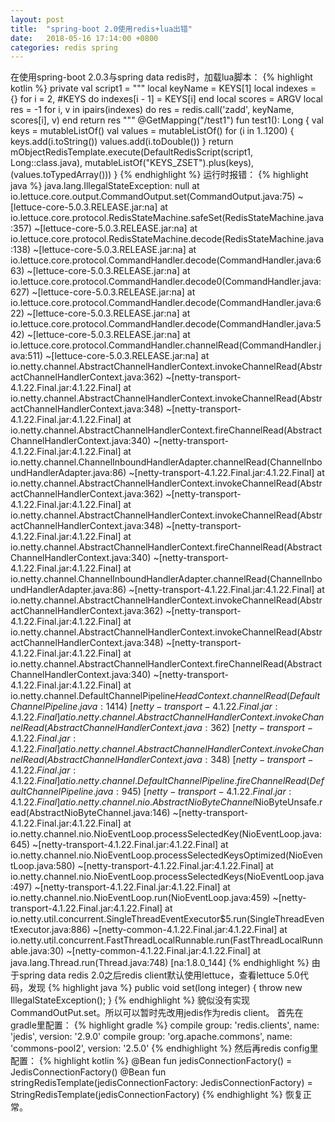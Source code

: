 ```yaml
---
layout: post
title:  "spring-boot 2.0使用redis+lua出错"
date:   2018-05-16 17:14:00 +0800
categories: redis spring
---
```

在使用spring-boot 2.0.3与spring data redis时，加载lua脚本：
{% highlight kotlin %}
private val script1 = """
        local keyName = KEYS[1]
        local indexes = {}
        for i = 2, #KEYS do
            indexes[i - 1] = KEYS[i]
        end
        local scores = ARGV
        local res = -1
        for i, v in ipairs(indexes) do
            res = redis.call('zadd', keyName, scores[i], v)
        end
        return res
    """
    @GetMapping("/test1")
    fun test1(): Long {
        val keys = mutableListOf<String>()
        val values = mutableListOf<Double>()
        for (i in 1..1200) {
            keys.add(i.toString())
            values.add(i.toDouble())
        }
        return mObjectRedisTemplate.execute(DefaultRedisScript(script1, Long::class.java), mutableListOf("KEYS_ZSET").plus(keys), (values.toTypedArray()))
    }
{% endhighlight %}
运行时报错：
{% highlight java %}
java.lang.IllegalStateException: null
	at io.lettuce.core.output.CommandOutput.set(CommandOutput.java:75) ~[lettuce-core-5.0.3.RELEASE.jar:na]
	at io.lettuce.core.protocol.RedisStateMachine.safeSet(RedisStateMachine.java:357) ~[lettuce-core-5.0.3.RELEASE.jar:na]
	at io.lettuce.core.protocol.RedisStateMachine.decode(RedisStateMachine.java:138) ~[lettuce-core-5.0.3.RELEASE.jar:na]
	at io.lettuce.core.protocol.CommandHandler.decode(CommandHandler.java:663) ~[lettuce-core-5.0.3.RELEASE.jar:na]
	at io.lettuce.core.protocol.CommandHandler.decode0(CommandHandler.java:627) ~[lettuce-core-5.0.3.RELEASE.jar:na]
	at io.lettuce.core.protocol.CommandHandler.decode(CommandHandler.java:622) ~[lettuce-core-5.0.3.RELEASE.jar:na]
	at io.lettuce.core.protocol.CommandHandler.decode(CommandHandler.java:542) ~[lettuce-core-5.0.3.RELEASE.jar:na]
	at io.lettuce.core.protocol.CommandHandler.channelRead(CommandHandler.java:511) ~[lettuce-core-5.0.3.RELEASE.jar:na]
	at io.netty.channel.AbstractChannelHandlerContext.invokeChannelRead(AbstractChannelHandlerContext.java:362) ~[netty-transport-4.1.22.Final.jar:4.1.22.Final]
	at io.netty.channel.AbstractChannelHandlerContext.invokeChannelRead(AbstractChannelHandlerContext.java:348) ~[netty-transport-4.1.22.Final.jar:4.1.22.Final]
	at io.netty.channel.AbstractChannelHandlerContext.fireChannelRead(AbstractChannelHandlerContext.java:340) ~[netty-transport-4.1.22.Final.jar:4.1.22.Final]
	at io.netty.channel.ChannelInboundHandlerAdapter.channelRead(ChannelInboundHandlerAdapter.java:86) ~[netty-transport-4.1.22.Final.jar:4.1.22.Final]
	at io.netty.channel.AbstractChannelHandlerContext.invokeChannelRead(AbstractChannelHandlerContext.java:362) ~[netty-transport-4.1.22.Final.jar:4.1.22.Final]
	at io.netty.channel.AbstractChannelHandlerContext.invokeChannelRead(AbstractChannelHandlerContext.java:348) ~[netty-transport-4.1.22.Final.jar:4.1.22.Final]
	at io.netty.channel.AbstractChannelHandlerContext.fireChannelRead(AbstractChannelHandlerContext.java:340) ~[netty-transport-4.1.22.Final.jar:4.1.22.Final]
	at io.netty.channel.ChannelInboundHandlerAdapter.channelRead(ChannelInboundHandlerAdapter.java:86) ~[netty-transport-4.1.22.Final.jar:4.1.22.Final]
	at io.netty.channel.AbstractChannelHandlerContext.invokeChannelRead(AbstractChannelHandlerContext.java:362) ~[netty-transport-4.1.22.Final.jar:4.1.22.Final]
	at io.netty.channel.AbstractChannelHandlerContext.invokeChannelRead(AbstractChannelHandlerContext.java:348) ~[netty-transport-4.1.22.Final.jar:4.1.22.Final]
	at io.netty.channel.AbstractChannelHandlerContext.fireChannelRead(AbstractChannelHandlerContext.java:340) ~[netty-transport-4.1.22.Final.jar:4.1.22.Final]
	at io.netty.channel.DefaultChannelPipeline$HeadContext.channelRead(DefaultChannelPipeline.java:1414) ~[netty-transport-4.1.22.Final.jar:4.1.22.Final]
	at io.netty.channel.AbstractChannelHandlerContext.invokeChannelRead(AbstractChannelHandlerContext.java:362) ~[netty-transport-4.1.22.Final.jar:4.1.22.Final]
	at io.netty.channel.AbstractChannelHandlerContext.invokeChannelRead(AbstractChannelHandlerContext.java:348) ~[netty-transport-4.1.22.Final.jar:4.1.22.Final]
	at io.netty.channel.DefaultChannelPipeline.fireChannelRead(DefaultChannelPipeline.java:945) ~[netty-transport-4.1.22.Final.jar:4.1.22.Final]
	at io.netty.channel.nio.AbstractNioByteChannel$NioByteUnsafe.read(AbstractNioByteChannel.java:146) ~[netty-transport-4.1.22.Final.jar:4.1.22.Final]
	at io.netty.channel.nio.NioEventLoop.processSelectedKey(NioEventLoop.java:645) ~[netty-transport-4.1.22.Final.jar:4.1.22.Final]
	at io.netty.channel.nio.NioEventLoop.processSelectedKeysOptimized(NioEventLoop.java:580) ~[netty-transport-4.1.22.Final.jar:4.1.22.Final]
	at io.netty.channel.nio.NioEventLoop.processSelectedKeys(NioEventLoop.java:497) ~[netty-transport-4.1.22.Final.jar:4.1.22.Final]
	at io.netty.channel.nio.NioEventLoop.run(NioEventLoop.java:459) ~[netty-transport-4.1.22.Final.jar:4.1.22.Final]
	at io.netty.util.concurrent.SingleThreadEventExecutor$5.run(SingleThreadEventExecutor.java:886) ~[netty-common-4.1.22.Final.jar:4.1.22.Final]
	at io.netty.util.concurrent.FastThreadLocalRunnable.run(FastThreadLocalRunnable.java:30) ~[netty-common-4.1.22.Final.jar:4.1.22.Final]
	at java.lang.Thread.run(Thread.java:748) [na:1.8.0_144]
{% endhighlight %}
由于spring data redis 2.0之后redis client默认使用lettuce，查看lettuce 5.0代码，发现
{% highlight java %}
public void set(long integer) {
    throw new IllegalStateException();
}
{% endhighlight %}
貌似没有实现CommandOutPut.set。所以可以暂时先改用jedis作为redis client。
首先在gradle里配置：
{% highlight gradle %}
compile group: 'redis.clients', name: 'jedis', version: '2.9.0'
compile group: 'org.apache.commons', name: 'commons-pool2', version: '2.5.0'
{% endhighlight %}
然后再redis config里配置：
{% highlight kotlin %}
@Bean
fun jedisConnectionFactory() = JedisConnectionFactory()
@Bean
fun stringRedisTemplate(jedisConnectionFactory: JedisConnectionFactory) = StringRedisTemplate(jedisConnectionFactory)
{% endhighlight %}
恢复正常。
